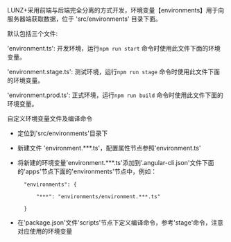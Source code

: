 LUNZ+采用前端与后端完全分离的方式开发，环境变量【environments】用于向服务器端获取数据，位于 'src/environments' 目录下面。

默认包括三个文件:

'environment.ts': 开发环境，运行`npm run start` 命令时使用此文件下面的环境变量。

'environment.stage.ts': 测试环境，运行`npm run stage` 命令时使用此文件下面的环境变量。

'environment.prod.ts': 正式环境，运行`npm run build` 命令时使用此文件下面的环境变量。

自定义环境变量文件及编译命令

- 定位到'src/environments'目录下
- 新建文件 'environment.***.ts'，配置属性节点参照'environment.ts'
- 将新建的环境变量'environment.***.ts'添加到'.angular-cli.json'文件下面的'apps'节点下面的'environments'节点中，例如：

        "environments": {
        
            "***": "environments/environment.***.ts"

        }

- 在'package.json'文件'scripts'节点下定义编译命令，参考'stage'命令，注意对应使用的环境变量